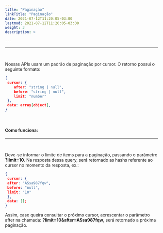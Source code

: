 ```yaml
---
title: "Paginação"
linkTitle: "Paginação"
date: 2021-07-12T11:20:05-03:00
lastmod: 2021-07-12T11:20:05-03:00
weight: 3
description: >

---
```


---
<br>

Nossas APIs usam um padrão de paginação por cursor. O retorno possui o seguinte formato:

```json
{
 cursor: {
    after: "string | null",
    before: "string | null",
    limit: "number"
 },
 data: array[object],
}
```
<br>

#### Como funciona: 
---
<br>

Deve-se informar o limite de items para a paginação, passando o parâmetro **?limit=10**. Na resposta dessa query, será retornado as hashs referente ao cursor no momento da resposta, ex.:

```json
{
 cursor: {
 after: "ASsa987fqw",
 before: "null",
 limit: "10"
 },
 data: [];
}
```

Assim, caso queira consultar o próximo cursor, acrescentar o parâmetro after na chamada: **?limit=10&amp;after=ASsa987fqw**, será retornado a próxima paginação.
